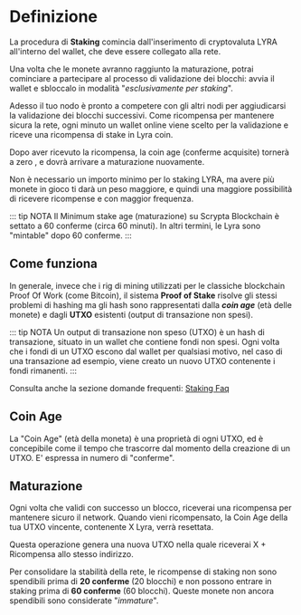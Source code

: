 # Definizione

La procedura di **Staking** comincia dall'inserimento di cryptovaluta LYRA all'interno del wallet, che deve essere collegato alla rete. 

Una volta che le monete avranno raggiunto la maturazione,  potrai cominciare a partecipare al processo di validazione dei blocchi: avvia il wallet e sbloccalo in modalità "*esclusivamente per staking*". 

Adesso il tuo nodo è pronto a competere con gli altri nodi per aggiudicarsi la validazione dei blocchi successivi. Come ricompensa per mantenere sicura la rete, ogni minuto un wallet online viene scelto per la validazione e riceve una ricompensa di stake in Lyra coin.

Dopo aver ricevuto la ricompensa, la coin age (conferme acquisite) tornerà a zero , e dovrà arrivare a maturazione nuovamente. 

Non è necessario un importo minimo per lo staking LYRA, ma avere più monete in gioco ti darà un peso maggiore, e quindi una maggiore possibilità di ricevere ricompense e con maggior frequenza.

::: tip NOTA
Il Minimum stake age  (maturazione) su Scrypta Blockchain è settato a 60 conferme (circa 60 minuti). In altri termini, le Lyra sono "mintable" dopo 60 conferme.
:::

## Come funziona
In generale, invece che i rig di mining utilizzati per le classiche blockchain Proof Of Work (come Bitcoin), il sistema **Proof of Stake**  risolve gli stessi problemi di hashing ma gli hash sono rappresentati dalla ***coin age*** (età delle monete) e dagli **UTXO** esistenti (output di transazione non spesi).

::: tip NOTA
Un output di transazione non speso (UTXO) è un hash di transazione, situato in un wallet che contiene fondi non spesi. Ogni volta che i fondi di un UTXO escono dal wallet per qualsiasi motivo, nel caso di una transazione ad esempio,  viene creato un nuovo UTXO contenente i fondi rimanenti.
:::

Consulta anche la sezione domande frequenti:
[Staking Faq](../staking-setup/staking-faq.md)

## Coin Age
La "Coin Age" (età della moneta) è una proprietà di ogni UTXO, ed è concepibile come il tempo che trascorre dal momento della creazione di un UTXO. E' espressa in numero di "conferme".

## Maturazione
Ogni volta che validi con successo un blocco, riceverai una ricompensa per mantenere sicuro il network. Quando vieni ricompensato, la Coin Age della tua UTXO vincente, contenente  X Lyra,  verrà resettata. 

Questa operazione genera una nuova UTXO nella quale riceverai X + Ricompensa allo stesso indirizzo.

Per consolidare la stabilità della rete, le ricompense di staking non sono spendibili prima di **20 conferme** (20 blocchi) e non possono entrare in staking prima di **60 conferme** (60 blocchi). Queste monete non ancora spendibili sono considerate "*immature*".